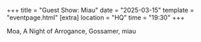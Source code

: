 +++
title = "Guest Show: Miau"
date = "2025-03-15"
template = "eventpage.html"
[extra]
location = "HQ"
time = "19:30"
+++

Moa, A Night of Arrogance, Gossamer, miau
